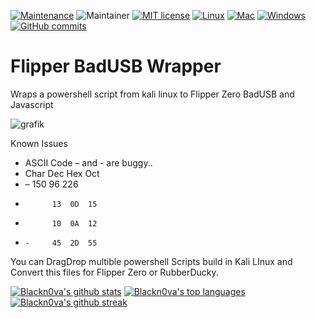 [![Maintenance](https://img.shields.io/badge/Maintained%3F-yes-green.svg)](https://GitHub.com/Blackn0va/Flipper_BadUSB_Wrapper/graphs/commit-activity)
![Maintainer](https://img.shields.io/badge/maintainer-Blackn0va-blue)
[![MIT license](https://img.shields.io/badge/License-MIT-blue.svg)](https://lbesson.mit-license.org/)
[![Linux](https://img.shields.io/badge/Linux--red.svg)](https://shields.io/)
[![Mac](https://img.shields.io/badge/Mac--red.svg)](https://shields.io/)
[![Windows](https://img.shields.io/badge/Windows--green.svg)](https://shields.io/)
[![GitHub commits](https://badgen.net/github/commits/Blackn0va/Flipper_BadUSB_Wrapper)](https://GitHub.com/Blackn0va/Flipper_BadUSB_Wrapper/commit/)

# Flipper BadUSB Wrapper
Wraps a powershell script from kali linux to Flipper Zero BadUSB and Javascript

![grafik](https://github.com/user-attachments/assets/7b28d955-3184-4e70-ada6-597a37ab51f5)



Known Issues  

- ASCII Code – and - are buggy..
-   Char	Dec	Hex	Oct
-   –	    150	96	226
-	        13  0D	15
-	        10  0A	12
-	  -     45  2D	55


You can DragDrop multible powershell Scripts build in Kali LInux and Convert this files for Flipper Zero or RubberDucky.

[![Blackn0va's github stats](https://github-readme-stats.vercel.app/api?username=Blackn0va&theme=blue-green)](https://github.com/Blackn0va/)
[![Blackn0va's top languages](https://github-readme-stats.vercel.app/api/top-langs/?username=Blackn0va&theme=blue-green)](https://github.com/Blackn0va/)
[![Blackn0va's github streak](https://github-readme-streak-stats.herokuapp.com/?user=Blackn0va&theme=blue-green)](https://github.com/Blackn0va/)
